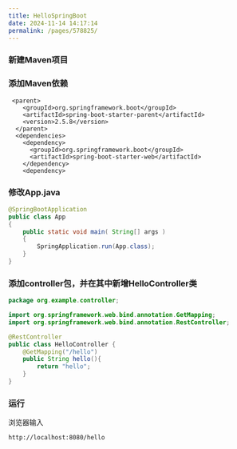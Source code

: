 ```yaml
---
title: HelloSpringBoot
date: 2024-11-14 14:17:14
permalink: /pages/578825/
---
```

### 新建Maven项目

### 添加Maven依赖

```
 <parent>
    <groupId>org.springframework.boot</groupId>
    <artifactId>spring-boot-starter-parent</artifactId>
    <version>2.5.8</version>
  </parent>
  <dependencies>
    <dependency>
      <groupId>org.springframework.boot</groupId>
      <artifactId>spring-boot-starter-web</artifactId>
    </dependency>
    <dependency>
```

### 修改App.java

```java
@SpringBootApplication
public class App 
{
    public static void main( String[] args )
    {
        SpringApplication.run(App.class);
    }
}
```

### 添加controller包，并在其中新增HelloController类

```java
package org.example.controller;

import org.springframework.web.bind.annotation.GetMapping;
import org.springframework.web.bind.annotation.RestController;

@RestController
public class HelloController {
    @GetMapping("/hello")
    public String hello(){
        return "hello";
    }
}

```

### 运行

浏览器输入

```
http://localhost:8080/hello
```

